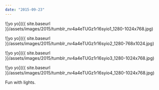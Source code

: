 ```yaml
---
date: "2015-09-23"
---
```


![yo yo]({{ site.baseurl }}/assets/images/2015/tumblr_nv4a4eTUGz1r16syio1_1280-1024x768.jpg)

![yo yo]({{ site.baseurl }}/assets/images/2015/tumblr_nv4a4eTUGz1r16syio2_1280-768x1024.jpg)

![yo yo]({{ site.baseurl }}/assets/images/2015/tumblr_nv4a4eTUGz1r16syio3_1280-1024x768.jpg)

![yo yo]({{ site.baseurl }}/assets/images/2015/tumblr_nv4a4eTUGz1r16syio4_1280-1024x768.jpg)

Fun with lights.
